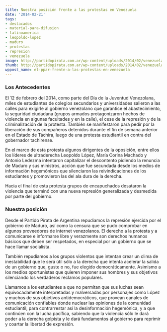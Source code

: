 ```yaml
---
title: Nuestra posición frente a las protestas en Venezuela
date: '2014-02-21'
tags:
- destacados
- material-para-difusion
- latinoamerica
- leopoldo-lopez
- maduro
- protestas
- represion
- venezuela
image: http://partidopirata.com.ar/wp-content/uploads/2014/02/venezuela-paz.jpeg
thumb: http://partidopirata.com.ar/wp-content/uploads/2014/02/venezuela-paz-150x150.jpeg
wppost_name: el-ppar-frente-a-las-protestas-en-venezuela
---
```


<h3>Los Antecedentes</h3>

El 12 de febrero del 2014, como parte del Día de la Juventud Venezolana, miles de estudiantes de colegios secundarios y universidades salieron a las calles para exigirle al gobierno venezolano que garantice el abastecimiento, la seguridad ciudadana (grupos armados protagonizaron hechos de violencia en algunas facultades y en la calle), el cese de la represión y de la criminalización de la protesta. También se manifestaron para pedir por la liberación de sus compañeros detenidos durante el fin de semana anterior en el Estado de Táchira, luego de una protesta estudiantil en contra del gobernador tachirense.

En el marco de esta protesta algunos dirigentes de la oposición, entre ellos los líderes de ultraderecha Leopoldo López, María Corina Machado y Antonio Ledezma intentaron capitalizar el descontento pidiendo la renuncia de Maduro y sus ministros, acción que fue secundada desde los medios de información hegemónicos que silenciaron las reivindicaciones de los estudiantes y promovieron las del ala dura de la derecha.

Hacia el final de esta protesta grupos de encapuchados desataron la violencia que terminó con una nueva represión generalizada y desmedida por parte del gobierno.

<h3>Nuestra posición</h3>

Desde el Partido Pirata de Argentina repudiamos la represión ejercida por el gobierno de Maduro, así como la censura que se pudo comprobar en algunos proveedores de internet venezolanos. El derecho a la protesta y a comunicarse e informarse libre y verazmente son derechos humanos básicos que deben ser respetados, en especial por un gobierno que se hace llamar socialista.

También repudiamos a los grupos violentos que intentan crear un clima de inestabilidad que le será útil sólo a la derecha que intenta acelerar la salida de un gobierno que, guste o no, fue elegido democráticamente. Asimismo a los medios oportunistas que quieren imponer sus hombres y sus objetivos silenciando los verdaderos reclamos populares.

Llamamos a los estudiantes a que no permitan que sus luchas sean equivocadamente interpretadas y malversadas por personajes como López y muchos de sus objetivos antidemocráticos, que provean canales de comunicación confiables donde nuclear las opiniones de la comunidad estudiantil, para contrarrestar así la desinformación hegemónica, y a que continúen con la lucha pacífica, sabiendo que la violencia sólo le dará poder a la derecha golpista y le dará fundamentos al gobierno para reprimir y coartar la libertad de expresión. 
